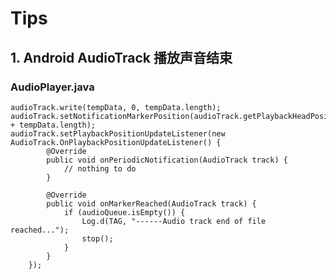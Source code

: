 # Tips
## 1. Android AudioTrack 播放声音结束 
### AudioPlayer.java

    audioTrack.write(tempData, 0, tempData.length);
    audioTrack.setNotificationMarkerPosition(audioTrack.getPlaybackHeadPosition() + tempData.length);
    audioTrack.setPlaybackPositionUpdateListener(new AudioTrack.OnPlaybackPositionUpdateListener() {
            @Override
            public void onPeriodicNotification(AudioTrack track) {
                // nothing to do
            }

            @Override
            public void onMarkerReached(AudioTrack track) {
                if (audioQueue.isEmpty()) {
                    Log.d(TAG, "------Audio track end of file reached...");
                    stop();
                }
            }
        });

